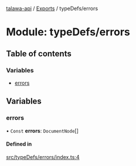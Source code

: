 [talawa-api](../README.md) / [Exports](../modules.md) / typeDefs/errors

# Module: typeDefs/errors

## Table of contents

### Variables

- [errors](typeDefs_errors.md#errors)

## Variables

### errors

• `Const` **errors**: `DocumentNode`[]

#### Defined in

[src/typeDefs/errors/index.ts:4](https://github.com/PalisadoesFoundation/talawa-api/blob/ca38e6d/src/typeDefs/errors/index.ts#L4)
